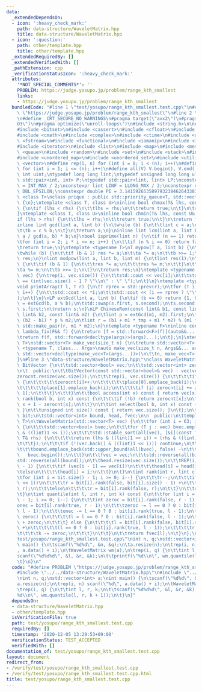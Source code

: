```yaml
---
data:
  _extendedDependsOn:
  - icon: ':heavy_check_mark:'
    path: data-structure/WaveletMatrix.hpp
    title: data-structure/WaveletMatrix.hpp
  - icon: ':question:'
    path: other/template.hpp
    title: other/template.hpp
  _extendedRequiredBy: []
  _extendedVerifiedWith: []
  _pathExtension: cpp
  _verificationStatusIcon: ':heavy_check_mark:'
  attributes:
    '*NOT_SPECIAL_COMMENTS*': ''
    PROBLEM: https://judge.yosupo.jp/problem/range_kth_smallest
    links:
    - https://judge.yosupo.jp/problem/range_kth_smallest
  bundledCode: "#line 1 \"test/yosupo/range_kth_smallest.test.cpp\"\n#define PROBLEM\
    \ \"https://judge.yosupo.jp/problem/range_kth_smallest\"\n#line 2 \"other/template.hpp\"\
    \n#define _CRT_SECURE_NO_WARNINGS\n#pragma target(\"avx2\")\n#pragma optimize(\"\
    O3\")\n#pragma optimize(\"unroll-loops\")\n#include <string.h>\n\n#include <algorithm>\n\
    #include <bitset>\n#include <cassert>\n#include <cfloat>\n#include <climits>\n\
    #include <cmath>\n#include <complex>\n#include <ctime>\n#include <deque>\n#include\
    \ <fstream>\n#include <functional>\n#include <iomanip>\n#include <iostream>\n\
    #include <iterator>\n#include <list>\n#include <map>\n#include <memory>\n#include\
    \ <queue>\n#include <random>\n#include <set>\n#include <stack>\n#include <string>\n\
    #include <unordered_map>\n#include <unordered_set>\n#include <utility>\n#include\
    \ <vector>\n#define rep(i, n) for (int i = 0; i < (n); i++)\n#define REP(i, n)\
    \ for (int i = 1; i <= (n); i++)\n#define all(V) V.begin(), V.end()\ntypedef unsigned\
    \ int uint;\ntypedef long long lint;\ntypedef unsigned long long ulint;\ntypedef\
    \ std::pair<int, int> P;\ntypedef std::pair<lint, lint> LP;\nconstexpr int INF\
    \ = INT_MAX / 2;\nconstexpr lint LINF = LLONG_MAX / 2;\nconstexpr double eps =\
    \ DBL_EPSILON;\nconstexpr double PI = 3.141592653589793238462643383279;\ntemplate\
    \ <class T>\nclass prique : public std::priority_queue<T, std::vector<T>, std::greater<T>>\
    \ {\n};\ntemplate <class T, class U>\ninline bool chmax(T& lhs, const U& rhs)\
    \ {\n\tif (lhs < rhs) {\n\t\tlhs = rhs;\n\t\treturn true;\n\t}\n\treturn false;\n\
    }\ntemplate <class T, class U>\ninline bool chmin(T& lhs, const U& rhs) {\n\t\
    if (lhs > rhs) {\n\t\tlhs = rhs;\n\t\treturn true;\n\t}\n\treturn false;\n}\n\
    inline lint gcd(lint a, lint b) {\n\twhile (b) {\n\t\tlint c = a;\n\t\ta = b;\n\
    \t\tb = c % b;\n\t}\n\treturn a;\n}\ninline lint lcm(lint a, lint b) {\n\treturn\
    \ a / gcd(a, b) * b;\n}\nbool isprime(lint n) {\n\tif (n == 1) return false;\n\
    \tfor (int i = 2; i * i <= n; i++) {\n\t\tif (n % i == 0) return false;\n\t}\n\
    \treturn true;\n}\ntemplate <typename T>\nT mypow(T a, lint b) {\n\tT res(1);\n\
    \twhile (b) {\n\t\tif (b & 1) res *= a;\n\t\ta *= a;\n\t\tb >>= 1;\n\t}\n\treturn\
    \ res;\n}\nlint modpow(lint a, lint b, lint m) {\n\tlint res(1);\n\twhile (b)\
    \ {\n\t\tif (b & 1) {\n\t\t\tres *= a;\n\t\t\tres %= m;\n\t\t}\n\t\ta *= a;\n\t\
    \ta %= m;\n\t\tb >>= 1;\n\t}\n\treturn res;\n}\ntemplate <typename T>\nvoid printArray(std::vector<T>&\
    \ vec) {\n\trep(i, vec.size()) {\n\t\tstd::cout << vec[i];\n\t\tstd::cout << (i\
    \ == (int)vec.size() - 1 ? \"\\n\" : \" \");\n\t}\n}\ntemplate <typename T>\n\
    void printArray(T l, T r) {\n\tT rprev = std::prev(r);\n\tfor (T i = l; i != r;\
    \ i++) {\n\t\tstd::cout << *i;\n\t\tstd::cout << (i == rprev ? \"\\n\" : \" \"\
    );\n\t}\n}\nLP extGcd(lint a, lint b) {\n\tif (b == 0) return {1, 0};\n\tLP s\
    \ = extGcd(b, a % b);\n\tstd::swap(s.first, s.second);\n\ts.second -= a / b *\
    \ s.first;\n\treturn s;\n}\nLP ChineseRem(const lint& b1, const lint& m1, const\
    \ lint& b2, const lint& m2) {\n\tlint p = extGcd(m1, m2).first;\n\tlint tmp =\
    \ (b2 - b1) * p % m2;\n\tlint r = (b1 + m1 * tmp + m1 * m2) % (m1 * m2);\n\treturn\
    \ std::make_pair(r, m1 * m2);\n}\ntemplate <typename F>\ninline constexpr decltype(auto)\
    \ lambda_fix(F&& f) {\n\treturn [f = std::forward<F>(f)](auto&&... args) {\n\t\
    \treturn f(f, std::forward<decltype(args)>(args)...);\n\t};\n}\ntemplate <typename\
    \ T>\nstd::vector<T> make_vec(size_t n) {\n\treturn std::vector<T>(n);\n}\ntemplate\
    \ <typename T, class... Args>\nauto make_vec(size_t n, Args&&... args) {\n\treturn\
    \ std::vector<decltype(make_vec<T>(args...))>(\n\t\tn, make_vec<T>(std::forward<Args>(args)...));\n\
    }\n#line 3 \"data-structure/WaveletMatrix.hpp\"\nclass WaveletMatrix {\n\tclass\
    \ BitVector {\n\t\tstd::vector<bool> vec;\n\t\tstd::vector<int> zerocnt, place[2];\n\
    \n\t  public:\n\t\tBitVector(const std::vector<bool>& vec) : vec(vec) {\n\t\t\t\
    zerocnt.resize(vec.size());\n\t\t\trep(i, vec.size()) {\n\t\t\t\tif (!vec[i])\
    \ {\n\t\t\t\t\tzerocnt[i]++;\n\t\t\t\t\tplace[0].emplace_back(i);\n\t\t\t\t} else\n\
    \t\t\t\t\tplace[1].emplace_back(i);\n\t\t\t\tif (i) zerocnt[i] += zerocnt[i -\
    \ 1];\n\t\t\t}\n\t\t}\n\t\tbool access(int x) const { return vec[x]; }\n\t\tint\
    \ rank(bool b, int x) const {\n\t\t\tif (!b) return zerocnt[x];\n\t\t\treturn\
    \ x + 1 - zerocnt[x];\n\t\t}\n\t\tint select(bool b, int x) const { return place[b][x];\
    \ }\n\t\tunsigned int size() const { return vec.size(); }\n\t};\n\tstd::vector<BitVector>\
    \ bit;\n\tstd::vector<int> bound, head, fvec;\n\n  public:\n\ttemplate <typename\
    \ T>\n\tWaveletMatrix(std::vector<T> vec) {\n\t\tfor (int i = 63; i >= 0; i--)\
    \ {\n\t\t\tstd::vector<bool> bvec;\n\t\t\tfor (T j : vec) bvec.emplace_back(j\
    \ & ((lint)1 << i));\n\t\t\tstd::stable_sort(all(vec), [&i](const T& lhs, const\
    \ T& rhs) {\n\t\t\t\treturn (lhs & ((lint)1 << i)) < (rhs & ((lint)1 << i));\n\
    \t\t\t});\n\t\t\tif (!(vec.back() & ((lint)1 << i))) continue;\n\t\t\tbit.emplace_back(bvec);\n\
    \t\t\tbound.emplace_back(std::upper_bound(all(bvec), false) -\n\t\t\t\t\t\t\t\
    \   bvec.begin());\n\t\t}\n\t\tfvec = vec;\n\t\tstd::reverse(all(bit));\n\t\t\
    std::reverse(all(bound));\n\t\thead.resize(vec.size());\n\t\tREP(i, vec.size()\
    \ - 1) {\n\t\t\tif (vec[i - 1] == vec[i])\n\t\t\t\thead[i] = head[i - 1];\n\t\t\
    \telse\n\t\t\t\thead[i] = i;\n\t\t}\n\t}\n\tint rank(int r, lint c) const {\n\t\
    \tfor (int i = bit.size() - 1; i >= 0; i--) {\n\t\t\tr--;\n\t\t\tif (c & ((lint)1\
    \ << i))\n\t\t\t\tr = bit[i].rank(false, bit[i].size() - 1) +\n\t\t\t\t\tbit[i].rank(true,\
    \ r);\n\t\t\telse\n\t\t\t\tr = bit[i].rank(false, r);\n\t\t}\n\t\treturn r - head[r];\n\
    \t}\n\tint quantile(int l, int r, int k) const {\n\t\tfor (int i = bit.size()\
    \ - 1; i >= 0; i--) {\n\t\t\tint zeroc = bit[i].rank(false, r - 1),\n\t\t\t\t\
    onec = bit[i].rank(true, r - 1);\n\t\t\tzeroc -= l == 0 ? 0 : bit[i].rank(false,\
    \ l - 1);\n\t\t\tonec -= l == 0 ? 0 : bit[i].rank(true, l - 1);\n\t\t\tif (k <=\
    \ zeroc) {\n\t\t\t\tl = l == 0 ? 0 : bit[i].rank(false, l - 1);\n\t\t\t\tr = l\
    \ + zeroc;\n\t\t\t} else {\n\t\t\t\tl = bit[i].rank(false, bit[i].size() - 1)\
    \ +\n\t\t\t\t\t(l == 0 ? 0 : bit[i].rank(true, l - 1));\n\t\t\t\tr = l + onec;\n\
    \t\t\t\tk -= zeroc;\n\t\t\t}\n\t\t}\n\t\treturn fvec[l];\n\t}\n};\n#line 4 \"\
    test/yosupo/range_kth_smallest.test.cpp\"\nint n, q;\nstd::vector<int> a;\nint\
    \ main() {\n\tscanf(\"%d%d\", &n, &q);\n\ta.resize(n);\n\trep(i, n) scanf(\"%d\"\
    , a.data() + i);\n\tWaveletMatrix wm(a);\n\trep(i, q) {\n\t\tint l, r, k;\n\t\t\
    scanf(\"%d%d%d\", &l, &r, &k);\n\t\tprintf(\"%d\\n\", wm.quantile(l, r, k + 1));\n\
    \t}\n}\n"
  code: "#define PROBLEM \"https://judge.yosupo.jp/problem/range_kth_smallest\"\n\
    #include \"../../data-structure/WaveletMatrix.hpp\"\n#include \"../../other/template.hpp\"\
    \nint n, q;\nstd::vector<int> a;\nint main() {\n\tscanf(\"%d%d\", &n, &q);\n\t\
    a.resize(n);\n\trep(i, n) scanf(\"%d\", a.data() + i);\n\tWaveletMatrix wm(a);\n\
    \trep(i, q) {\n\t\tint l, r, k;\n\t\tscanf(\"%d%d%d\", &l, &r, &k);\n\t\tprintf(\"\
    %d\\n\", wm.quantile(l, r, k + 1));\n\t}\n}"
  dependsOn:
  - data-structure/WaveletMatrix.hpp
  - other/template.hpp
  isVerificationFile: true
  path: test/yosupo/range_kth_smallest.test.cpp
  requiredBy: []
  timestamp: '2020-12-05 13:29:53+09:00'
  verificationStatus: TEST_ACCEPTED
  verifiedWith: []
documentation_of: test/yosupo/range_kth_smallest.test.cpp
layout: document
redirect_from:
- /verify/test/yosupo/range_kth_smallest.test.cpp
- /verify/test/yosupo/range_kth_smallest.test.cpp.html
title: test/yosupo/range_kth_smallest.test.cpp
---
```

